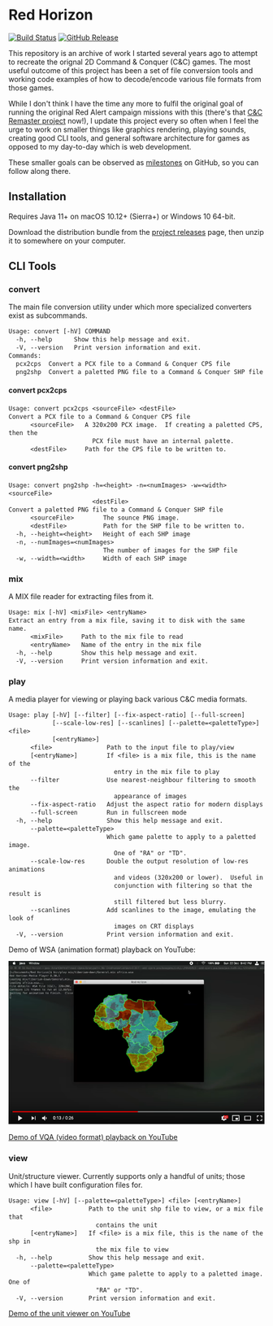 
Red Horizon
===========

[![Build Status](https://travis-ci.com/ultraq/redhorizon.svg)](https://travis-ci.com/ultraq/redhorizon)
[![GitHub Release](https://img.shields.io/github/release/ultraq/redhorizon.svg?maxAge=3600)](https://github.com/ultraq/redhorizon/releases/latest)

This repository is an archive of work I started several years ago to attempt to
recreate the orignal 2D Command & Conquer (C&C) games.  The most useful outcome
of this project has been a set of file conversion tools and working code
examples of how to decode/encode various file formats from those games.

While I don't think I have the time any more to fulfil the original goal of
running the original Red Alert campaign missions with this (there's that [C&C
Remaster project](https://www.ea.com/en-gb/games/command-and-conquer/command-and-conquer-remastered)
now!), I update this project every so often when I feel the urge to work on
smaller things like graphics rendering, playing sounds, creating good CLI tools,
and general software architecture for games as opposed to my day-to-day which is
web development.

These smaller goals can be observed as [milestones](https://github.com/ultraq/redhorizon/milestones)
on GitHub, so you can follow along there.


Installation
------------

Requires Java 11+ on macOS 10.12+ (Sierra+) or Windows 10 64-bit.

Download the distribution bundle from the [project releases](https://github.com/ultraq/redhorizon/releases)
page, then unzip it to somewhere on your computer.


CLI Tools
---------

### convert

The main file conversion utility under which more specialized converters exist
as subcommands.

```
Usage: convert [-hV] COMMAND
  -h, --help      Show this help message and exit.
  -V, --version   Print version information and exit.
Commands:
  pcx2cps  Convert a PCX file to a Command & Conquer CPS file
  png2shp  Convert a paletted PNG file to a Command & Conquer SHP file
```

#### convert pcx2cps

```
Usage: convert pcx2cps <sourceFile> <destFile>
Convert a PCX file to a Command & Conquer CPS file
      <sourceFile>   A 320x200 PCX image.  If creating a paletted CPS, then the
                       PCX file must have an internal palette.
      <destFile>     Path for the CPS file to be written to.
```

#### convert png2shp

```
Usage: convert png2shp -h=<height> -n=<numImages> -w=<width> <sourceFile>
                       <destFile>
Convert a paletted PNG file to a Command & Conquer SHP file
      <sourceFile>        The sounce PNG image.
      <destFile>          Path for the SHP file to be written to.
  -h, --height=<height>   Height of each SHP image
  -n, --numImages=<numImages>
                          The number of images for the SHP file
  -w, --width=<width>     Width of each SHP image
```

### mix

A MIX file reader for extracting files from it.

```
Usage: mix [-hV] <mixFile> <entryName>
Extract an entry from a mix file, saving it to disk with the same name.
      <mixFile>     Path to the mix file to read
      <entryName>   Name of the entry in the mix file
  -h, --help        Show this help message and exit.
  -V, --version     Print version information and exit.
```

### play

A media player for viewing or playing back various C&C media formats.

```
Usage: play [-hV] [--filter] [--fix-aspect-ratio] [--full-screen]
            [--scale-low-res] [--scanlines] [--palette=<paletteType>] <file>
            [<entryName>]
      <file>               Path to the input file to play/view
      [<entryName>]        If <file> is a mix file, this is the name of the
                             entry in the mix file to play
      --filter             Use nearest-neighbour filtering to smooth the
                             appearance of images
      --fix-aspect-ratio   Adjust the aspect ratio for modern displays
      --full-screen        Run in fullscreen mode
  -h, --help               Show this help message and exit.
      --palette=<paletteType>
                           Which game palette to apply to a paletted image.
                             One of "RA" or "TD".
      --scale-low-res      Double the output resolution of low-res animations
                             and videos (320x200 or lower).  Useful in
                             conjunction with filtering so that the result is
                             still filtered but less blurry.
      --scanlines          Add scanlines to the image, emulating the look of
                             images on CRT displays
  -V, --version            Print version information and exit.
```

Demo of WSA (animation format) playback on YouTube:

[![Red Horizon - Play WSA file demo](screenshot-of-wsa-demo.png)](https://www.youtube.com/watch?v=mp7A6EMWupY)

[Demo of VQA (video format) playback on YouTube](https://www.youtube.com/watch?v=3jpLoEJ22xc)

### view

Unit/structure viewer.  Currently supports only a handful of units; those which
I have built configuration files for.

```
Usage: view [-hV] [--palette=<paletteType>] <file> [<entryName>]
      <file>          Path to the unit shp file to view, or a mix file that
                        contains the unit
      [<entryName>]   If <file> is a mix file, this is the name of the shp in
                        the mix file to view
  -h, --help          Show this help message and exit.
      --palette=<paletteType>
                      Which game palette to apply to a paletted image.  One of
                        "RA" or "TD".
  -V, --version       Print version information and exit.
```

[Demo of the unit viewer on YouTube](https://www.youtube.com/watch?v=UihLl4ALbnw)
